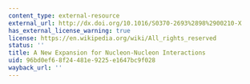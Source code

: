 ```yaml
---
content_type: external-resource
external_url: http://dx.doi.org/10.1016/S0370-2693%2898%2900210-X
has_external_license_warning: true
license: https://en.wikipedia.org/wiki/All_rights_reserved
status: ''
title: A New Expansion for Nucleon-Nucleon Interactions
uid: 96bd0ef6-8f24-481e-9225-e1647bc9f028
wayback_url: ''
---
```

